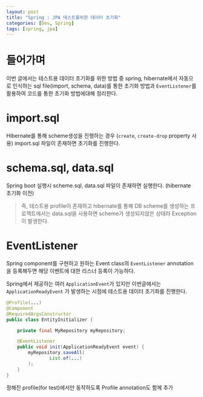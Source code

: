 ```yaml
---
layout: post
title: "Spring : JPA 테스트를위한 데이터 초기화"
categories: [Dev, Spring]
tags: [spring, jpa]
---
```


# 들어가며

이번 글에서는 테스트용 데이터 초기화를 위한 방법 중 spring, hibernate에서 자동으로 인식하는 sql file(import, schema, data)를 통한 초기화 방법과 `EventListener`를 활용하여 코드를 통한 초기화 방법에대해 정리한다.

# import.sql

Hibernate를 통해 scheme생성을 진행하는 경우 (`create`, `create-drop` property 사용) import.sql 파일이 존재하면 초기화를 진행한다.

# schema.sql, data.sql

Spring boot 실행시 scheme.sql, data.sql 파일이 존재하면 실행한다. (hibernate 초기화 이전)

> 즉, 테스트용 profile이 존재하고 hibernate를 통해 DB scheme를 생성하는 프로젝트에서는 data.sql을 사용하면 scheme가 생성되지않은 상태라 Exception이 발생한다.
>

# EventListener

Spring component를 구현하고 원하는 Event class의 `EventListener` annotation을 등록해두면 해당 이벤트에 대한 리스너 등록이 가능하다.

Spring에서 제공하는 여러 `ApplicationEvent`가 있지만 이번글에서는 `ApplicationReadyEvent` 가 발생하는 시점에 테스트용 데이터 초기화를 진행한다.

```java
@Profile(...)
@Component
@RequiredArgsConstructor
public class EntityInitializer {

    private final MyRepository myRepository;

    @EventListener
    public void init(ApplicationReadyEvent event) {
        myRepository.saveAll(
                List.of(...)
        );
    }
}
```

정해진 profile(for test)에서만 동작하도록 Profile annotation도 함께 추가

